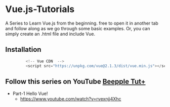 # Vue.js-Tutorials
A Series to Learn Vue.js from the beginning. free to open it in another tab and follow along as we go through some basic examples. Or, you can simply create an .html file and include Vue.

## Installation

```javascript
         <!-- Vue CDN  -->
         <script src="https://unpkg.com/vue@2.1.3/dist/vue.min.js"></script>

 ```

## Follow this series on YouTube <a href="https://www.youtube.com/channel/UCp9dsnDEN2wGozvFDA-0-pA/">Beepple Tut+</a>

* Part-1 Hello Vue!
   * https://www.youtube.com/watch?v=rvexnjj4Xhc


